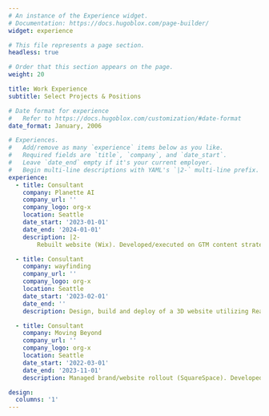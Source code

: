 ```yaml
---
# An instance of the Experience widget.
# Documentation: https://docs.hugoblox.com/page-builder/
widget: experience

# This file represents a page section.
headless: true

# Order that this section appears on the page.
weight: 20

title: Work Experience
subtitle: Select Projects & Positions

# Date format for experience
#   Refer to https://docs.hugoblox.com/customization/#date-format
date_format: January, 2006

# Experiences.
#   Add/remove as many `experience` items below as you like.
#   Required fields are `title`, `company`, and `date_start`.
#   Leave `date_end` empty if it's your current employer.
#   Begin multi-line descriptions with YAML's `|2-` multi-line prefix.
experience:
  - title: Consultant
    company: Planette AI
    company_url: ''
    company_logo: org-x
    location: Seattle
    date_start: '2023-01-01'
    date_end: '2024-01-01'
    description: |2-
        Rebuilt website (Wix). Developed/executed on GTM content strategy (blogs, video, social). Managed Google, Bing & LinkedIn Paid Ads. Validated product fit on client calls.

  - title: Consultant
    company: wayfinding
    company_url: ''
    company_logo: org-x
    location: Seattle
    date_start: '2023-02-01'
    date_end: ''
    description: Design, build and deploy of a 3D website utilizing React.js.

  - title: Consultant
    company: Moving Beyond
    company_url: ''
    company_logo: org-x
    location: Seattle
    date_start: '2022-03-01'
    date_end: '2023-11-01'
    description: Managed brand/website rollout (SquareSpace). Developed/executed on GTM product marketing strategy. Produced 40 episodes of weekly LinkedIn Live video podcast Data is Love.

design:
  columns: '1'
---
```

